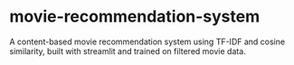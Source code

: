 # movie-recommendation-system
A content-based movie recommendation system using TF-IDF and cosine similarity, built with streamlit and trained on filtered movie data.
